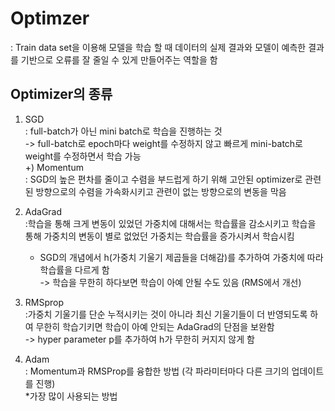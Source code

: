 # Optimzer

: Train data set을 이용해 모델을 학습 할 때 데이터의 실제 결과와 모델이 예측한 결과를 기반으로 오류를 잘 줄일 수 있게 만들어주는 역할을 함


## Optimizer의 종류

1) SGD <br>
    : full-batch가 아닌 mini batch로 학습을 진행하는 것 <br>
    ->  full-batch로 epoch마다 weight를 수정하지 않고 빠르게 mini-batch로 weight를 수정하면서 학습 가능 <br>
  +) Momentum <br>
  : SGD의 높은 편차를 줄이고 수렴을 부드럽게 하기 위해 고안된 optimizer로 관련된 방향으로의 수렴을 가속화시키고 관련이 없는 방향으로의 변동을 막음    

2) AdaGrad <br>
    :학습을 통해 크게 변동이 있었던 가중치에 대해서는 학습률을 감소시키고 학습을 통해 가중치의 변동이 별로 없었던 가중치는 학습률을 증가시켜서 학습시킴
    * SGD의 개념에서 h(가중치 기울기 제곱들을 더해감)를 추가하여 가중치에 따라 학습률을 다르게 함 <br>
    -> 학습을 무한히 하다보면 학습이 아예 안될 수도 있음 (RMS에서 개선)

3) RMSprop <br>
    :가중치 기울기를 단순 누적시키는 것이 아니라 최신 기울기들이 더 반영되도록 하여 무한히 학습기키면 학습이 아예 안되는 AdaGrad의 단점을 보완함 <br>
    -> hyper parameter p를 추가하여 h가 무한히 커지지 않게 함

4) Adam <br>
    : Momentum과 RMSProp를 융합한 방법 (각 파라미터마다 다른 크기의 업데이트를 진행) <br>
    *가장 많이 사용되는 방법

